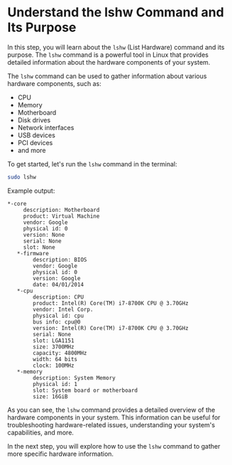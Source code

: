 # Understand the lshw Command and Its Purpose

In this step, you will learn about the `lshw` (List Hardware) command and its purpose. The `lshw` command is a powerful tool in Linux that provides detailed information about the hardware components of your system.

The `lshw` command can be used to gather information about various hardware components, such as:

- CPU
- Memory
- Motherboard
- Disk drives
- Network interfaces
- USB devices
- PCI devices
- and more

To get started, let's run the `lshw` command in the terminal:

```bash
sudo lshw
```

Example output:

```
*-core
     description: Motherboard
     product: Virtual Machine
     vendor: Google
     physical id: 0
     version: None
     serial: None
     slot: None
   *-firmware
        description: BIOS
        vendor: Google
        physical id: 0
        version: Google
        date: 04/01/2014
   *-cpu
        description: CPU
        product: Intel(R) Core(TM) i7-8700K CPU @ 3.70GHz
        vendor: Intel Corp.
        physical id: cpu
        bus info: cpu@0
        version: Intel(R) Core(TM) i7-8700K CPU @ 3.70GHz
        serial: None
        slot: LGA1151
        size: 3700MHz
        capacity: 4800MHz
        width: 64 bits
        clock: 100MHz
   *-memory
        description: System Memory
        physical id: 1
        slot: System board or motherboard
        size: 16GiB
```

As you can see, the `lshw` command provides a detailed overview of the hardware components in your system. This information can be useful for troubleshooting hardware-related issues, understanding your system's capabilities, and more.

In the next step, you will explore how to use the `lshw` command to gather more specific hardware information.
